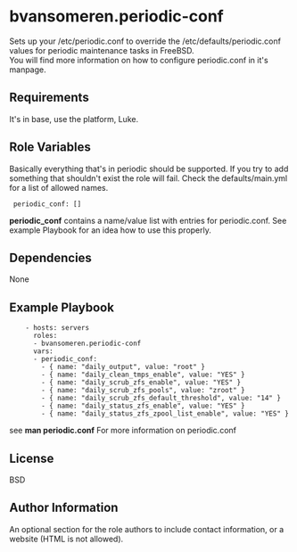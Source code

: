bvansomeren.periodic-conf
=========================

Sets up your /etc/periodic.conf to override the /etc/defaults/periodic.conf values for periodic maintenance tasks in FreeBSD.  
You will find more information on how to configure periodic.conf in it's manpage.

Requirements
------------

It's in base, use the platform, Luke.

Role Variables
--------------

Basically everything that's in periodic should be supported. If you try to add something that shouldn't exist the role will fail.
Check the defaults/main.yml for a list of allowed names.

```
 periodic_conf: []
```

**periodic\_conf** contains a name/value list with entries for periodic.conf. See example Playbook for an idea how to use this properly.  


Dependencies
------------

None

Example Playbook
----------------


```
    - hosts: servers
      roles:
      - bvansomeren.periodic-conf
      vars:
      - periodic_conf:
        - { name: "daily_output", value: "root" }
        - { name: "daily_clean_tmps_enable", value: "YES" }
        - { name: "daily_scrub_zfs_enable", value: "YES" }
        - { name: "daily_scrub_zfs_pools", value: "zroot" }
        - { name: "daily_scrub_zfs_default_threshold", value: "14" }
        - { name: "daily_status_zfs_enable", value: "YES" }
        - { name: "daily_status_zfs_zpool_list_enable", value: "YES" }
```

see **man periodic.conf** For more information on periodic.conf

License
-------

BSD

Author Information
------------------

An optional section for the role authors to include contact information, or a website (HTML is not allowed).
